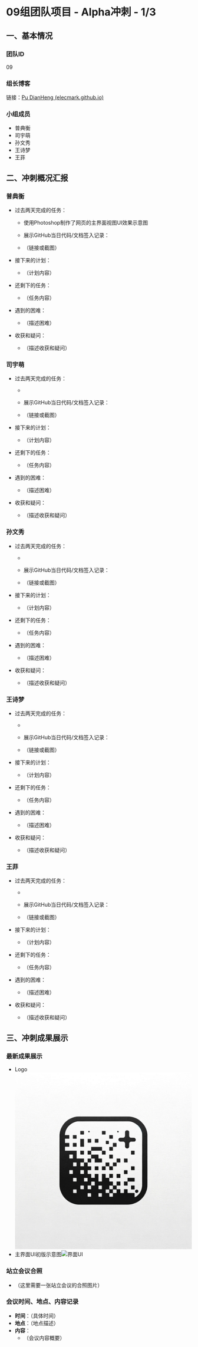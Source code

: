 # 09组团队项目 - Alpha冲刺 - 1/3

## 一、基本情况

### 团队ID

09

### 组长博客

链接：[Pu DianHeng (elecmark.github.io)](https://elecmark.github.io/)

### 小组成员

- 普典衡
- 司宇萌
- 孙文秀
- 王诗梦
- 王菲

## 二、冲刺概况汇报

### 普典衡

- 过去两天完成的任务：

  - 使用Photoshop制作了网页的主界面视图UI效果示意图
  - 展示GitHub当日代码/文档签入记录：

  - （链接或截图）

- 接下来的计划：

  - （计划内容）

- 还剩下的任务：

  - （任务内容）

- 遇到的困难：

  - （描述困难）

- 收获和疑问：

  - （描述收获和疑问）

### 司宇萌

- 过去两天完成的任务：

  - 
  - 展示GitHub当日代码/文档签入记录：

  - （链接或截图）

- 接下来的计划：

  - （计划内容）

- 还剩下的任务：

  - （任务内容）

- 遇到的困难：

  - （描述困难）

- 收获和疑问：

  - （描述收获和疑问）

### 孙文秀

- 过去两天完成的任务：

  - 
  - 展示GitHub当日代码/文档签入记录：

  - （链接或截图）

- 接下来的计划：

  - （计划内容）

- 还剩下的任务：

  - （任务内容）

- 遇到的困难：

  - （描述困难）

- 收获和疑问：

  - （描述收获和疑问）

### 王诗梦

- 过去两天完成的任务：

  - 
  - 展示GitHub当日代码/文档签入记录：

  - （链接或截图）

- 接下来的计划：

  - （计划内容）

- 还剩下的任务：

  - （任务内容）

- 遇到的困难：

  - （描述困难）

- 收获和疑问：

  - （描述收获和疑问）

### 王菲

- 过去两天完成的任务：

  - 
  - 展示GitHub当日代码/文档签入记录：

  - （链接或截图）

- 接下来的计划：

  - （计划内容）

- 还剩下的任务：

  - （任务内容）

- 遇到的困难：

  - （描述困难）

- 收获和疑问：

  - （描述收获和疑问）

## 三、冲刺成果展示

### 最新成果展示

- Logo![Logo](photos\Logo.png)
- 主界面UI初版示意图![界面UI](photos\界面UI.png)

### 站立会议合照

- （这里需要一张站立会议的合照图片）

### 会议时间、地点、内容记录

- **时间**：（具体时间）
- **地点**：（地点描述）
- **内容**：
  - （会议内容概要）